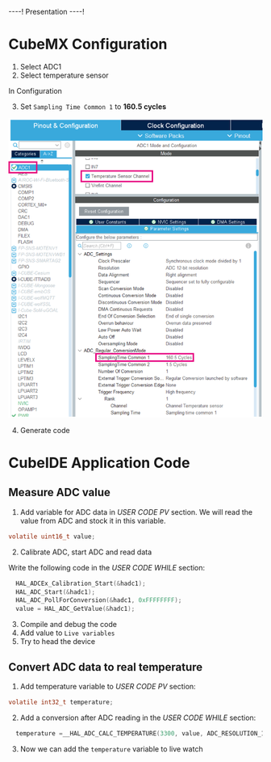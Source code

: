 ----!
Presentation
----!

# CubeMX Configuration

1. Select ADC1
2. Select temperature sensor

In Configuration

3. Set `Sampling Time Common 1` to **160.5 cycles**

![alt text](./img/cubemx1.png)

4. Generate code

# CubeIDE Application Code

## Measure ADC value

1. Add variable for ADC data in *USER CODE PV* section. We will read the value from ADC and stock it in this variable.

```c
volatile uint16_t value;
```

2. Calibrate ADC, start ADC and read data

Write the following code in the *USER CODE WHILE* section:

```c
  HAL_ADCEx_Calibration_Start(&hadc1);
  HAL_ADC_Start(&hadc1);
  HAL_ADC_PollForConversion(&hadc1, 0xFFFFFFFF);
  value = HAL_ADC_GetValue(&hadc1);
```

3. Compile and debug the code
4. Add value to `Live variables`
5. Try to head the device

## Convert ADC data to real temperature

1. Add temperature variable to *USER CODE PV* section:

```c
volatile int32_t temperature;
```

2. Add a conversion after ADC reading in the *USER CODE WHILE* section:

```c
  temperature =__HAL_ADC_CALC_TEMPERATURE(3300, value, ADC_RESOLUTION_12B);
```

3. Now we can add the `temperature` variable to live watch
